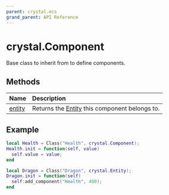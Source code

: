 ```yaml
---
parent: crystal.ecs
grand_parent: API Reference
---
```


# crystal.Component

Base class to inherit from to define components.

## Methods

| Name                       | Description                                             |
| :------------------------- | :------------------------------------------------------ |
| [entity](component_entity) | Returns the [Entity](entity) this component belongs to. |

## Example

```lua
local Health = Class("Health", crystal.Component);
Health.init = function(self, value)
  self.value = value;
end

local Dragon = Class("Dragon", crystal.Entity);
Dragon.init = function(self)
  self:add_component("Health", 400);
end
```
